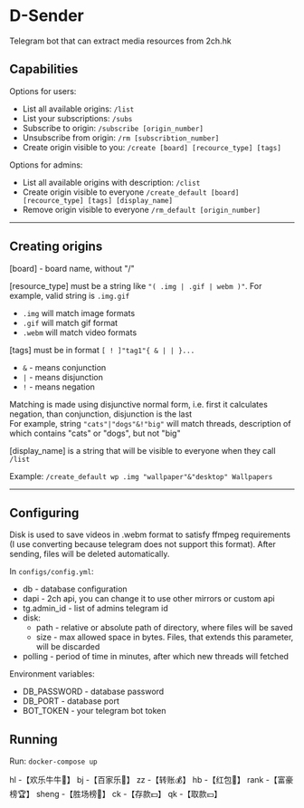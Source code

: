 # D-Sender

Telegram bot that can extract media resources from 2ch.hk

## Capabilities

Options for users:
* List all available origins: `/list`
* List your subscriptions: `/subs`
* Subscribe to origin: `/subscribe [origin_number]`
* Unsubscribe from origin: `/rm [subscribtion_number]`
* Create origin visible to you: `/create [board] [recource_type] [tags]`

Options for admins:
* List all available origins with description: `/clist`
* Create origin visible to everyone `/create_default [board] [recource_type] [tags] [display_name]`
* Remove origin visible to everyone `/rm_default [origin_number]`

---
## Creating origins

[board] - board name, without "/"

[resource_type] must be a string like `"( .img | .gif | webm )"`. For example, valid string is `.img.gif`
* `.img` will match image formats
* `.gif` will match gif format
* `.webm` will match video formats

[tags] must be in format `[ ! ]"tag1"{ & | | }...`
* `&` - means conjunction
* `|` - means disjunction
* `!` - means negation

Matching is made using disjunctive normal form, i.e. first it calculates negation, than conjunction, disjunction is the last\
For example, string `"cats"|"dogs"&!"big"` will match threads, description of which contains "cats" or "dogs", but not "big"

[display_name] is a string that will be visible to everyone when they call `/list`

Example: `/create_default wp .img "wallpaper"&"desktop" Wallpapers`

---
## Configuring

Disk is used to save videos in .webm format to satisfy ffmpeg requirements (I use converting because telegram does not support this format). After sending, files will be deleted automatically.

In `configs/config.yml`:
* db - database configuration
* dapi - 2ch api, you can change it to use other mirrors or custom api
* tg.admin_id - list of admins telegram id
* disk:
  * path - relative or absolute path of directory, where files will be saved
  * size - max allowed space in bytes. Files, that extends this parameter, will be discarded
* polling - period of time in minutes, after which new threads will fetched

Environment variables:
* DB_PASSWORD - database password
* DB_PORT - database port
* BOT_TOKEN - your telegram bot token

## Running

Run: `docker-compose up`



hl -【欢乐牛牛🎴】
bj -【百家乐🎴】
zz -【转账💰】
hb -【红包🧧】
rank -【富豪榜🏆】
sheng -【胜场榜🚩】
ck -【存款💵】
qk -【取款💴】
